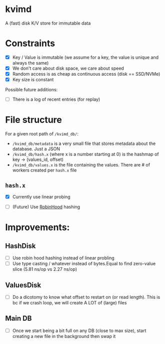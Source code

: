 # kvimd

A (fast) disk K/V store for immutable data

# Constraints

- [x] Key / Value is immutable (we assume for a key, the value is unique and always the same)
- [x] We don't care about disk space, we care about speed
- [x] Random access is as cheap as continuous access (disk == SSD/NVMe)
- [x] Key size is constant

Possible future additions:
- [ ] There is a log of recent entries (for replay)


# File structure

For a given root path of `/kvimd_db/`:
- `/kvimd_db/metadata` is a very small file that stores metadata about the database. Just a JSON
- `/kvimd_db/hash.x` (where x is a number starting at 0) is the hashmap of key -> (values_id, offset)
- `/kvimd_db/values.x` is the file containing the values. There are # of workers created per `hash.x` file

## `hash.x`

- [x] Currently use linear probing
- [ ] (Future) Use [RobinHood](https://www.sebastiansylvan.com/post/robin-hood-hashing-should-be-your-default-hash-table-implementation/) hashing



# Improvements:

## HashDisk

- [ ] Use robin hood hashing instead of linear probling
- [ ] Use type casting / whatever instead of bytes.Equal to find zero-value slice (5.81 ns/op vs 2.27 ns/op)

## ValuesDisk

- [ ] Do a dicotomy to know what offset to restart on (or read length). This is bc if we crash loop, we will create A LOT of (large) files

## Main DB

- [ ] Once we start being a bit full on any DB (close to max size), start creating a new file in the background then swap it
